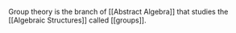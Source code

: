 Group theory is the branch of [[Abstract Algebra]] that studies the [[Algebraic Structures]] called [[groups]].